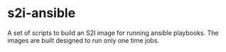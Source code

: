 # s2i-ansible

A set of scripts to build an S2I image for running ansible playbooks.
The images are built designed to run only one time jobs.


